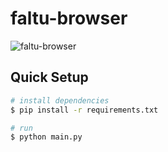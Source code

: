 # faltu-browser

![faltu-browser](https://i.ibb.co/8X0ZdWt/faltu-browser.png)

## Quick Setup
```bash
# install dependencies
$ pip install -r requirements.txt
```

```bash
# run
$ python main.py
```